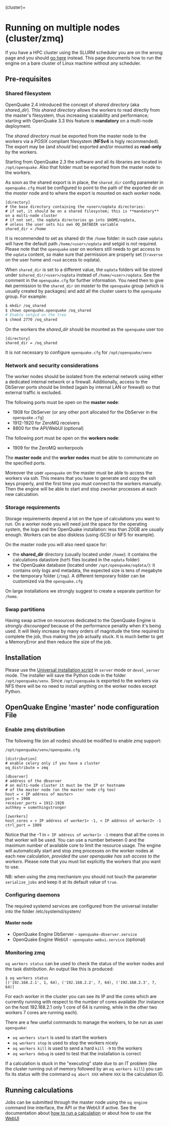 (cluster)=

# Running on multiple nodes (cluster/zmq)

If you have a HPC cluster using the SLURM scheduler you are on the wrong
page and you should [go here](slurm.md) instead. This page documents how to
run the engine on a bare cluster of Linux machine without any scheduler.

## Pre-requisites

### Shared filesystem

OpenQuake 2.4 introduced the concept of _shared directory_ (aka _shared_dir_). This _shared directory_ allows the workers to read directly from the master's filesystem, thus increasing scalability and performance; starting with OpenQuake 3.3 this feature is **mandatory** on a multi-node deployment.

The _shared directory_ must be exported from the master node to the workers via a _POSIX_ compliant filesystem (**NFSv4** is higly recommended). The export may be (and _should_ be) exported and/or mounted as **read-only** by the workers.

Starting from OpenQuake 2.3 the software and all its libraries are located in `/opt/openquake`. Also that folder must be exported from the master node to the workers.

As soon as the shared export is in place, the `shared_dir` config parameter in `openquake.cfg` must be configured to point to the path of the exported dir on the _master_ node and to where the export is mounted on each _worker_ node.

```
[directory]
# the base directory containing the <user>/oqdata directories:
# if set, it should be on a shared filesystem; this is **mandatory** on a multi-node cluster
# if not set, the oqdata directories go into $HOME/oqdata,
# unless the user sets his own OQ_DATADIR variable
shared_dir = /home
```
It is recommended to set as shared dir the `/home` folder: in such case `oqdata` will have the default path `/home/<user>/oqdata` and setgid is not required. Please note that the `openquake` user on workers still needs to get access to the `oqdata` content, so make sure that permission are properly set (`traverse` on the user home and `read` access to oqdata).

When `shared_dir` is set to a different value, the `oqdata` folders will be stored under `$shared_dir/<user>/oqdata` instead of `/home/<user>/oqdata`. See the comment in the `openquake.cfg` for further information.
You need then to give `RWX` permission to the `shared_dir` on _master_ to the `openquake` group (which is usually created by packages) and add all the cluster users to the `openquake` group. For example:

```bash
$ mkdir /oq_shared
$ chown openquake.openquake /oq_shared
# Enable setgid on the tree
$ chmod 2770 /oq_shared
```

On the workers the _shared_dir_ should be mounted as the `openquake` user too

```
[directory]
shared_dir = /oq_shared
```

It is not necessary to configure `openquake.cfg` for `/opt/openquake/venv`

### Network and security considerations

The worker nodes should be isolated from the external network using
either a dedicated internal network or a firewall.  Additionally,
access to the DbServer ports should be limited (again by internal LAN
or firewall) so that external traffic is excluded.

The following ports must be open on the **master node**:

* 1908 for DbServer (or any other port allocated for the DbServer in the `openquake.cfg`)
* 1912-1920 for ZeroMQ receivers
* 8800 for the API/WebUI (optional)

The following port must be open on the **workers node**:

* 1909 for the ZeroMQ workerpools

The **master node** and the **worker nodes** must be able to
communicate on the specified ports.

Moreover the user `openquake` on the master must be able to access the
workers via ssh. This means that you have to generate and copy the
ssh keys properly, and the first time you must connect to the workers
manually. Then the engine will be able to start and stop zworker
processes at each new calculation.

### Storage requirements

Storage requirements depend a lot on the type of calculations you want
to run. On a worker node you will need just the space for the
operating system, the logs and the OpenQuake installation: less than
20GB are usually enough. Workers can be also diskless (using iSCSI or
NFS for example).

On the master node you will also need space for:

- the **shared_dir** directory (usually located under `/home`): it contains the calculations datastore (`hdf5` files located in the `oqdata` folder)
- the OpenQuake database (located under `/opt/openquake/oqdata/`): it contains only logs and metadata, the expected size is tens of megabyte
- the temporary folder (`/tmp`). A different temporary folder can be customized via the `openquake.cfg`

On large installations we strongly suggest to create a separate partition for `/home`.

### Swap partitions

Having swap active on resources dedicated to the OpenQuake Engine is
_strongly discouraged_ because of the performance penality when it's
being used. It will likely increase by many orders of magnitude the
time required to complete the job, thus making the job actually stuck.
It is much better to get a MemoryError and then reduce the size of the job.

## Installation

Please use the [Universal installation script](universal.md) in
`server` mode or `devel_server` mode. The installer will save the
Python code in the folder `/opt/openquake/venv`. Since
`/opt/openquake` is exported to the workers via NFS there will be no
need to install anything on the worker nodes except Python.

## OpenQuake Engine 'master' node configuration File

### Enable zmq distribution

The following file (on all nodes) should be modified to enable
*zmq* support:

`/opt/openquake/venv/openquake.cfg`

```
[distribution]
# enable celery only if you have a cluster
oq_distribute = zmq

[dbserver]
# address of the dbserver
# on multi-node cluster it must be the IP or hostname
# of the master node (on the master node cfg too)
host = < IP address of master>
port = 1908
receiver_ports = 1912-1920
authkey = somethingstronger

[zworkers]
host_cores = < IP address of worker1> -1, < IP address of worker2> -1
ctrl_port = 1909
```

Notice that the -1 in `< IP address of worker1> -1` means that all the
cores in that worker will be used. You can use a number between 0 and
the maximum number of available core to limit the resource usage. The
engine will automatically start and stop zmq processes on the worker
nodes at each new calculation, *provided the user openquake has ssh
access to the workers*.  Please note that you must list explicitly the
workers that you want to use.

NB: when using the zmq mechanism you should not touch the parameter
`serialize_jobs` and keep it at its default value of `true`.

### Configuring daemons

The required systemd services are configured from the universal installer into the folder /etc/systemd/system/

#### Master node

- OpenQuake Engine DbServer - `openquake-dbserver.service`
- OpenQuake Engine WebUI - `openquake-webui.service` (optional)

### Monitoring zmq

`oq workers status` can be used to check the status of the worker nodes and the task distribution. An output like this is produced:

```
$ oq workers status
[('192.168.2.1', 1, 64), ('192.168.2.2', 7, 64), ('192.168.2.3', 7, 64)]
```
For each worker in the cluster you can see its IP and the cores which are
currently running with respect to the number of cores available (for instance
on the host 192.168.2.1 only 1 core of 64 is running, while in the other
two workers 7 cores are running each).

There are a few useful commands to manage the workers, to be run as user
`openquake`:

- `oq workers start` is used to start the workers
- `oq workers stop` is used to stop the workers nicely
- `oq workers kill` is used to send a hard `kill -9` to the workers
- `oq workers debug` is used to test that the installation is correct

If a calculation is stuck in the "executing" state due to an IT
problem (like the cluster running out of memory followed by an `oq
workers kill`) you can fix its status with the command `oq abort XXX`
where `XXX` is the calculation ID.

## Running calculations

Jobs can be submitted through the master node using the `oq engine` command line interface, the API or the WebUI if active. See the documentation about [how to run a calculation](../running-calculations/unix.rst) or about how to use the [WebUI](server.md)
